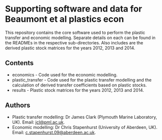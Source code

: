 # Supporting software and data for Beaumont et al plastics econ

This repository contains the core software used to perform
the plastic transfer and economic modelling. Separate details
on each can be found in the READMEs in the respective
sub-directories. Also includes are the derived plastic stock matrices
for the years 2012, 2013 and 2014.

## Contents

* economics - Code used for the economic modelling.
* plastic_transfer - Code used for the plastic transfer modelling and the calculation of derived transfer coefficients based on plastic stocks.
* results - Plastic stock matrices for the years 2012, 2013 and 2014. 


## Authors

* Plastic transfer modelling: Dr James Clark (Plymouth Marine Laboratory, UK). Email: jcl@pml.ac.uk.
* Economic modelling: Dr Chris Stapenhurst (University of Aberdeen, UK). Email: c.stapenhurst.09@aberdeen.ac.uk.
